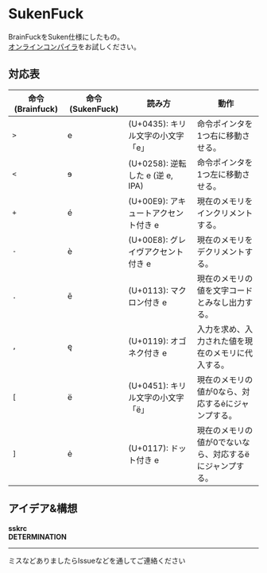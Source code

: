 # SukenFuck
BrainFuckをSuken仕様にしたもの。  
[オンラインコンパイラ](https://sites.suken.daemon.asia/MemberAPPs/sskrc/SukenFuck/index.html)をお試しください。


## 対応表
| 命令 (Brainfuck) | 命令 (SukenFuck)| 読み方 | 動作 |
|--------------|------|--------|------|
| `>`          | е    | (U+0435): キリル文字の小文字「е」 | 命令ポインタを1つ右に移動させる。 |
| `<`          | ɘ    | (U+0258): 逆転した e (逆 e, IPA) | 命令ポインタを1つ左に移動させる。 |
| `+`          | é    | (U+00E9): アキュートアクセント付き e | 現在のメモリをインクリメントする。 |
| `-`          | è    | (U+00E8): グレイヴアクセント付き e | 現在のメモリをデクリメントする。 |
| `.`          | ē    | (U+0113): マクロン付き e | 現在のメモリの値を文字コードとみなし出力する。 |
| `,`          | ę    | (U+0119): オゴネク付き e | 入力を求め、入力された値を現在のメモリに代入する。 |
| `[`          | ё    | (U+0451): キリル文字の小文字「ё」 | 現在のメモリの値が0なら、対応するėにジャンプする。 |
| `]`          | ė    | (U+0117): ドット付き e | 現在のメモリの値が0でないなら、対応するёにジャンプする。 |



## アイデア&構想
**sskrc**  
**DETERMINATION**

---
ミスなどありましたらIssueなどを通してご連絡ください
